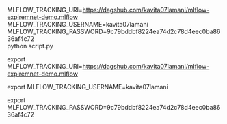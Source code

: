 MLFLOW_TRACKING_URI=https://dagshub.com/kavita07lamani/mlflow-expiremnet-demo.mlflow \
MLFLOW_TRACKING_USERNAME=kavita07lamani \
MLFLOW_TRACKING_PASSWORD=9c79bddbf8224ea74d2c78d4eec0ba8636af4c72 \
python script.py


export MLFLOW_TRACKING_URI=https://dagshub.com/kavita07lamani/mlflow-expiremnet-demo.mlflow

export MLFLOW_TRACKING_USERNAME=kavita07lamani

export MLFLOW_TRACKING_PASSWORD=9c79bddbf8224ea74d2c78d4eec0ba8636af4c72 
